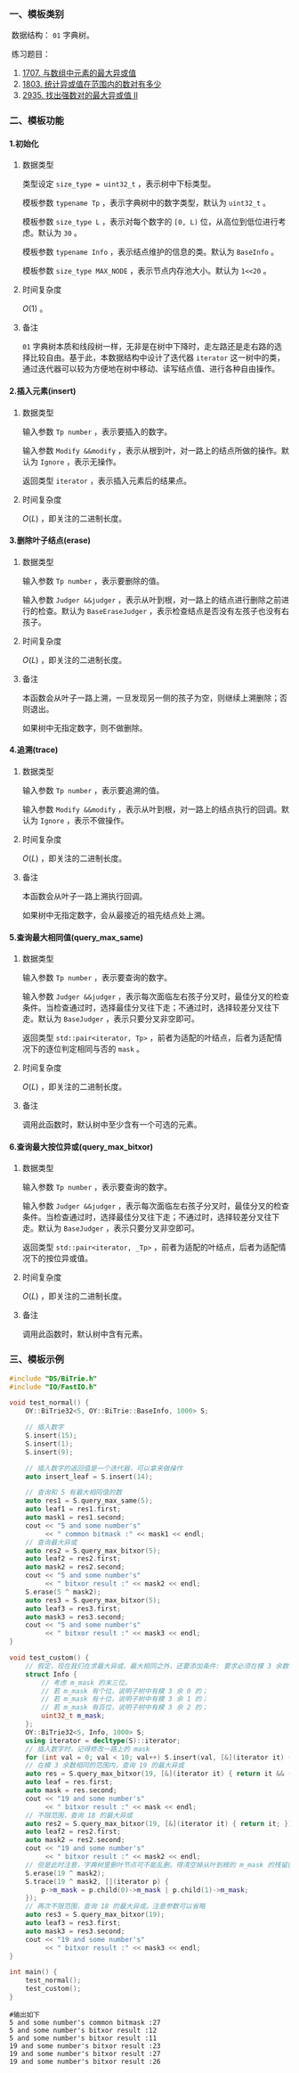 ### 一、模板类别

​	数据结构： `01` 字典树。

​	练习题目：

1. [1707. 与数组中元素的最大异或值](https://leetcode.cn/problems/maximum-xor-with-an-element-from-array/)
2. [1803. 统计异或值在范围内的数对有多少](https://leetcode.cn/problems/count-pairs-with-xor-in-a-range/)
3. [2935. 找出强数对的最大异或值 II](https://leetcode.cn/problems/maximum-strong-pair-xor-ii/)

### 二、模板功能


#### 1.初始化

1. 数据类型

   类型设定 `size_type = uint32_t` ，表示树中下标类型。
   
   模板参数 `typename Tp` ，表示字典树中的数字类型，默认为 `uint32_t` 。

   模板参数 `size_type L` ，表示对每个数字的 `[0, L)` 位，从高位到低位进行考虑。默认为 `30` 。
   
   模板参数 `typename Info` ，表示结点维护的信息的类。默认为 `BaseInfo` 。 

   模板参数 `size_type MAX_NODE` ，表示节点内存池大小。默认为 `1<<20` 。 

2. 时间复杂度

   $O(1)$ 。

3. 备注

    `01` 字典树本质和线段树一样，无非是在树中下降时，走左路还是走右路的选择比较自由。基于此，本数据结构中设计了迭代器 `iterator` 这一树中的类，通过迭代器可以较为方便地在树中移动、读写结点值、进行各种自由操作。


#### 2.插入元素(insert)

1. 数据类型

   输入参数 `Tp number` ，表示要插入的数字。

   输入参数 `Modify &&modify` ，表示从根到叶，对一路上的结点所做的操作。默认为 `Ignore` ，表示无操作。

   返回类型 `iterator` ，表示插入元素后的结果点。

2. 时间复杂度

   $O(L)$ ，即关注的二进制长度。

#### 3.删除叶子结点(erase)

1. 数据类型

   输入参数 `Tp number` ，表示要删除的值。

   输入参数 `Judger &&judger` ，表示从叶到根，对一路上的结点进行删除之前进行的检查。默认为 `BaseEraseJudger` ，表示检查结点是否没有左孩子也没有右孩子。

2. 时间复杂度

   $O(L)$ ，即关注的二进制长度。

3. 备注

   本函数会从叶子一路上溯，一旦发现另一侧的孩子为空，则继续上溯删除；否则退出。
   
   如果树中无指定数字，则不做删除。

#### 4.追溯(trace)

1. 数据类型

   输入参数 `Tp number` ，表示要追溯的值。

   输入参数 `Modify &&modify` ，表示从叶到根，对一路上的结点执行的回调。默认为 `Ignore` ，表示不做操作。

2. 时间复杂度

   $O(L)$ ，即关注的二进制长度。

3. 备注

   本函数会从叶子一路上溯执行回调。

   如果树中无指定数字，会从最接近的祖先结点处上溯。

#### 5.查询最大相同值(query_max_same)

1. 数据类型

   输入参数 `Tp number` ，表示要查询的数字。

   输入参数 `Judger &&judger` ，表示每次面临左右孩子分叉时，最佳分叉的检查条件。当检查通过时，选择最佳分叉往下走；不通过时，选择较差分叉往下走。默认为 `BaseJudger` ，表示只要分叉非空即可。

   返回类型 `std::pair<iterator, Tp>` ，前者为适配的叶结点，后者为适配情况下的逐位判定相同与否的 `mask` 。

2. 时间复杂度

   $O(L)$ ，即关注的二进制长度。

3. 备注

   调用此函数时，默认树中至少含有一个可选的元素。

#### 6.查询最大按位异或(query_max_bitxor)

1. 数据类型

   输入参数 `Tp number` ，表示要查询的数字。

   输入参数 `Judger &&judger` ，表示每次面临左右孩子分叉时，最佳分叉的检查条件。当检查通过时，选择最佳分叉往下走；不通过时，选择较差分叉往下走。默认为 `BaseJudger` ，表示只要分叉非空即可。

   返回类型 `std::pair<iterator, _Tp>` ，前者为适配的叶结点，后者为适配情况下的按位异或值。

2. 时间复杂度

   $O(L)$ ，即关注的二进制长度。

3. 备注

   调用此函数时，默认树中含有元素。

### 三、模板示例

```c++
#include "DS/BiTrie.h"
#include "IO/FastIO.h"

void test_normal() {
    OY::BiTrie32<5, OY::BiTrie::BaseInfo, 1000> S;

    // 插入数字
    S.insert(15);
    S.insert(1);
    S.insert(9);

    // 插入数字的返回值是一个迭代器，可以拿来做操作
    auto insert_leaf = S.insert(14);

    // 查询和 5 有最大相同值的数
    auto res1 = S.query_max_same(5);
    auto leaf1 = res1.first;
    auto mask1 = res1.second;
    cout << "5 and some number's"
         << " common bitmask :" << mask1 << endl;
    // 查询最大异或
    auto res2 = S.query_max_bitxor(5);
    auto leaf2 = res2.first;
    auto mask2 = res2.second;
    cout << "5 and some number's"
         << " bitxor result :" << mask2 << endl;
    S.erase(5 ^ mask2);
    auto res3 = S.query_max_bitxor(5);
    auto leaf3 = res3.first;
    auto mask3 = res3.second;
    cout << "5 and some number's"
         << " bitxor result :" << mask3 << endl;
}

void test_custom() {
    // 假定，现在我们在求最大异或、最大相同之外，还要添加条件: 要求必须在模 3 余数相同的群组内部进行查询
    struct Info {
        // 考虑 m_mask 的末三位。
        // 若 m_mask 有个位，说明子树中有模 3 余 0 的；
        // 若 m_mask 有十位，说明子树中有模 3 余 1 的；
        // 若 m_mask 有百位，说明子树中有模 3 余 2 的；
        uint32_t m_mask;
    };
    OY::BiTrie32<5, Info, 1000> S;
    using iterator = decltype(S)::iterator;
    // 插入数字时，记得修改一路上的 mask
    for (int val = 0; val < 10; val++) S.insert(val, [&](iterator it) { it->m_mask |= 1 << (val % 3); });
    // 在模 3 余数相同的范围内，查询 19 的最大异或
    auto res = S.query_max_bitxor(19, [&](iterator it) { return it && (it->m_mask >> (19 % 3) & 1); });
    auto leaf = res.first;
    auto mask = res.second;
    cout << "19 and some number's"
         << " bitxor result :" << mask << endl;
    // 不限范围，查询 18 的最大异或
    auto res2 = S.query_max_bitxor(19, [&](iterator it) { return it; });
    auto leaf2 = res2.first;
    auto mask2 = res2.second;
    cout << "19 and some number's"
         << " bitxor result :" << mask2 << endl;
    // 但是此时注意，字典树里删叶节点可不能乱删。得清空掉从叶到根的 m_mask 的残留影响。
    S.erase(19 ^ mask2);
    S.trace(19 ^ mask2, [](iterator p) {
        p->m_mask = p.child(0)->m_mask | p.child(1)->m_mask;
    });
    // 再次不限范围，查询 18 的最大异或。注意参数可以省略
    auto res3 = S.query_max_bitxor(19);
    auto leaf3 = res3.first;
    auto mask3 = res3.second;
    cout << "19 and some number's"
         << " bitxor result :" << mask3 << endl;
}

int main() {
    test_normal();
    test_custom();
}
```

```
#输出如下
5 and some number's common bitmask :27
5 and some number's bitxor result :12
5 and some number's bitxor result :11
19 and some number's bitxor result :23
19 and some number's bitxor result :27
19 and some number's bitxor result :26

```

